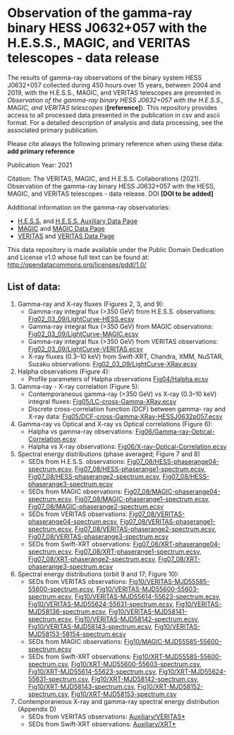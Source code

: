 # Observation of the gamma-ray binary HESS J0632+057 with the H.E.S.S., MAGIC, and VERITAS telescopes - data release

The results of gamma-ray observations of the binary system HESS J0632+057 collected during 450 hours over 15 years, between 2004 and 2019, with the H.E.S.S., MAGIC, and VERITAS telescopes are presented in *Observation of the gamma-ray binary HESS J0632+057 with the H.E.S.S., MAGIC, and VERITAS telescopes* (**[reference]**).
This repository provides access to all processed data presented in the publication in csv and ascii format.
For a detailed description of analysis and data processing, see the associated primary publication.

Please cite always the following primary reference when using these data: **add primary reference**

Publication Year: 2021

Citation: The VERITAS, MAGIC, and H.E.S.S. Collaborations (2021). Observation of the gamma-ray binary HESS J0632+057 with the HESS, MAGIC, and VERITAS telescopes - data release. DOI **[DOI to be added]** 

Additional information on the gamma-ray observatories:
- [H.E.S.S.](https://www.mpi-hd.mpg.de/hfm/HESS/) and [H.E.S.S. Auxiliary Data Page](https://www.mpi-hd.mpg.de/hfm/HESS/pages/publications/auxiliary/auxinfo_hessj0632_HMVdata.html)
- [MAGIC](https://magic.mpp.mpg.de/) and [MAGIC Data Page](http://vobs.magic.pic.es/fits/)
- [VERITAS](https://veritas.sao.arizona.edu/) and [VERITAS Data Page](https://github.com/VERITAS-Observatory/VERITAS-VTSCat)

This data repository is made available under the Public Domain Dedication and License v1.0 whose full text can be found at: http://opendatacommons.org/licenses/pddl/1.0/

## List of data:

1. Gamma-ray and X-ray fluxes (Figures 2, 3, and 9):
    - Gamma-ray integral flux (>350 GeV) from H.E.S.S. observations: [Fig02_03_09/LightCurve-HESS.ecsv](Fig02_03_09/LightCurve-HESS.ecsv)
    - Gamma-ray integral flux (>350 GeV) from MAGIC observations: [Fig02_03_09/LightCurve-MAGIC.ecsv](Fig02_03_09/LightCurve-MAGIC.ecsv)
    - Gamma-ray integral flux (>350 GeV) from VERITAS observations: [Fig02_03_09/LightCurve-VERITAS.ecsv](Fig02_03_09/LightCurve-VERITAS.ecsv)
    - X-ray fluxes (0.3–10 keV) from Swift-XRT, Chandra, XMM, NuSTAR, Suzaku observations: [Fig02_03_09/LightCurve-XRay.ecsv](Fig02_03_09/LightCurve-XRay.ecsv)
2. Halpha observations (Figure 4):
    - Profile parameters of Halpha observations [Fig04/Halpha.ecsv](Fig04/Halpha.ecsv)
3. Gamma-ray - X-ray correlation (Figure 5):
    -  Contemporaneous gamma-ray (>350 GeV) vs X-ray (0.3–10 keV) integral fluxes: [Fig05/LC-cross-Gamma-XRay.ecsv](Fig05/LC-cross-Gamma-XRay.ecsv)
    -  Discrete cross-correlation function (DCF) between gamma- ray and X-ray data: [Fig05/DCF-cross-Gamma-XRay-HESSJ0632p057.ecsv](Fig05/DCF-cross-Gamma-XRay-HESSJ0632p057.ecsv)
4. Gamma-ray vs Optical and X-ray vs Optical correlations (Figure 6):
    - Halpha vs gamma-ray observations: [Fig06/Gamma-ray-Optical-Correlation.ecsv](Fig06/Gamma-ray-Optical-Correlation.ecsv)
    - Halpha vs X-ray observations: [Fig06/X-ray-Optical-Correlation.ecsv](Fig06/X-ray-Optical-Correlation.ecsv)
5. Spectral energy distributions (phase averaged; Figure 7 and 8)
    - SEDs from H.E.S.S. observations: [Fig07_08/HESS-phaserange04-spectrum.ecsv](Fig07_08/HESS-phaserange04-spectrum.ecsv), [Fig07_08/HESS-phaserange1-spectrum.ecsv](Fig07_08/HESS-phaserange1-spectrum.ecsv), [Fig07_08/HESS-phaserange2-spectrum.ecsv](Fig07_08/HESS-phaserange2-spectrum.ecsv), [Fig07_08/HESS-phaserange3-spectrum.ecsv](Fig07_08/HESS-phaserange3-spectrum.ecsv)  
    - SEDs from MAGIC observations: [Fig07_08/MAGIC-phaserange04-spectrum.ecsv](Fig07_08/MAGIC-phaserange04-spectrum.ecsv), [Fig07_08/MAGIC-phaserange1-spectrum.ecsv](Fig07_08/MAGIC-phaserange1-spectrum.ecsv), [Fig07_08/MAGIC-phaserange2-spectrum.ecsv](Fig07_08/MAGIC-phaserange2-spectrum.ecsv)
    - SEDs from VERITAS observations: [Fig07_08/VERITAS-phaserange04-spectrum.ecsv](Fig07_08/VERITAS-phaserange04-spectrum.ecsv), [Fig07_08/VERITAS-phaserange1-spectrum.ecsv](Fig07_08/VERITAS-phaserange1-spectrum.ecsv), [Fig07_08/VERITAS-phaserange2-spectrum.ecsv](Fig07_08/VERITAS-phaserange2-spectrum.ecsv), [Fig07_08/VERITAS-phaserange3-spectrum.ecsv](Fig07_08/VERITAS-phaserange3-spectrum.ecsv)  
    - SEDs from Swift-XRT observations: [Fig07_08/XRT-phaserange04-spectrum.ecsv](Fig07_08/XRT-phaserange04-spectrum.ecsv), [Fig07_08/XRT-phaserange1-spectrum.ecsv](Fig07_08/XRT-phaserange1-spectrum.ecsv), [Fig07_08/XRT-phaserange2-spectrum.ecsv](Fig07_08/XRT-phaserange2-spectrum.ecsv), [Fig07_08/XRT-phaserange3-spectrum.ecsv](Fig07_08/XRT-phaserange3-spectrum.ecsv)  
6. Spectral energy distributions (orbit 9 and 17; Figure 10):
    - SEDs from VERITAS observations: [Fig10/VERITAS-MJD55585-55600-spectrum.ecsv](Fig10/VERITAS-MJD55585-55600-spectrum.ecsv), [Fig10/VERITAS-MJD55600-55603-spectrum.ecsv](Fig10/VERITAS-MJD55600-55603-spectrum.ecsv), [Fig10/VERITAS-MJD55614-55623-spectrum.ecsv](Fig10/VERITAS-MJD55614-55623-spectrum.ecsv), [Fig10/VERITAS-MJD55624-55631-spectrum.ecsv](Fig10/VERITAS-MJD55624-55631-spectrum.ecsv), [Fig10/VERITAS-MJD58136-spectrum.ecsv](Fig10/VERITAS-MJD58136-spectrum.ecsv), [Fig10/VERITAS-MJD58141-spectrum.ecsv](Fig10/VERITAS-MJD58141-spectrum.ecsv), [Fig10/VERITAS-MJD58142-spectrum.ecsv](Fig10/VERITAS-MJD58142-spectrum.ecsv), [Fig10/VERITAS-MJD58143-spectrum.ecsv](Fig10/VERITAS-MJD58143-spectrum.ecsv), [Fig10/VERITAS-MJD58153-58154-spectrum.ecsv](Fig10/VERITAS-MJD58153-58154-spectrum.ecsv)
    - SEDs from MAGIC observations: [Fig10/MAGIC-MJD55585-55600-spectrum.ecsv](Fig10/MAGIC-MJD55585-55600-spectrum.ecsv)
    - SEDs from Swift-XRT observations: [Fig10/XRT-MJD55585-55600-spectrum.csv](Fig10/XRT-MJD55585-55600-spectrum.csv), [Fig10/XRT-MJD55600-55603-spectrum.csv](Fig10/XRT-MJD55600-55603-spectrum.csv), [Fig10/XRT-MJD55614-55623-spectrum.csv](Fig10/XRT-MJD55614-55623-spectrum.csv), [Fig10/XRT-MJD55624-55631-spectrum.csv](Fig10/XRT-MJD55624-55631-spectrum.csv), [Fig10/XRT-MJD58142-spectrum.csv](Fig10/XRT-MJD58142-spectrum.csv), [Fig10/XRT-MJD58143-spectrum.csv](Fig10/XRT-MJD58143-spectrum.csv), [Fig10/XRT-MJD58152-spectrum.csv](Fig10/XRT-MJD58152-spectrum.csv), [Fig10/XRT-MJD58153-spectrum.csv](Fig10/XRT-MJD58153-spectrum.csv)
7. Contemporaneous X-ray and gamma-ray spectral energy distribution (Appendix D)
    - SEDs from VERITAS observations: [Auxiliary/VERITAS*](Auxiliary/)
    - SEDs from Swift-XRT observations: [Auxiliary/XRT*](Auxiliary/)

